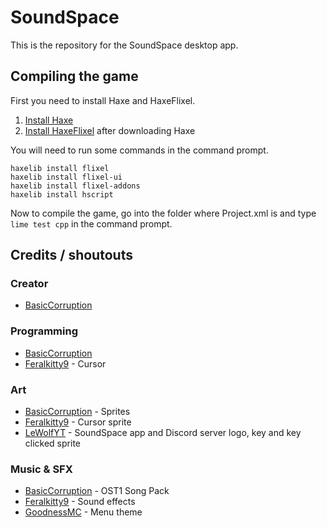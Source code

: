 # SoundSpace

This is the repository for the SoundSpace desktop app.

## Compiling the game

First you need to install Haxe and HaxeFlixel.

1. [Install Haxe](https://haxe.org/download/)
2. [Install HaxeFlixel](https://haxeflixel.com/documentation/install-haxeflixel/) after downloading Haxe

You will need to run some commands in the command prompt.

```
haxelib install flixel
haxelib install flixel-ui
haxelib install flixel-addons
haxelib install hscript
```

Now to compile the game, go into the folder where Project.xml is and type `lime test cpp` in the command prompt.

## Credits / shoutouts

### Creator

- [BasicCorruption](https://github.com/BasicCorruption)

### Programming

- [BasicCorruption](https://github.com/BasicCorruption)
- [Feralkitty9](https://github.com/Feralkitty9) - Cursor

### Art

- [BasicCorruption](https://github.com/BasicCorruption) - Sprites
- [Feralkitty9](https://github.com/Feralkitty9) - Cursor sprite
- [LeWolfYT](https://github.com/LeWolfYT) - SoundSpace app and Discord server logo, key and key clicked sprite

### Music & SFX

- [BasicCorruption](https://github.com/BasicCorruption) - OST1 Song Pack
- [Feralkitty9](https://github.com/feralkitty9) - Sound effects
- [GoodnessMC](about:blank) - Menu theme
